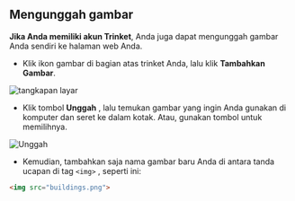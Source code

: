 ## Mengunggah gambar

**Jika Anda memiliki akun Trinket**, Anda juga dapat mengunggah gambar Anda sendiri ke halaman web Anda.

+ Klik ikon gambar di bagian atas trinket Anda, lalu klik **Tambahkan Gambar**.

![tangkapan layar](images/story-upload.png)

+ Klik tombol **Unggah** , lalu temukan gambar yang ingin Anda gunakan di komputer dan seret ke dalam kotak. Atau, gunakan tombol untuk memilihnya.

![Unggah](images/upload-image.png)

+ Kemudian, tambahkan saja nama gambar baru Anda di antara tanda ucapan di tag `<img>` , seperti ini:

```html
<img src="buildings.png">
```